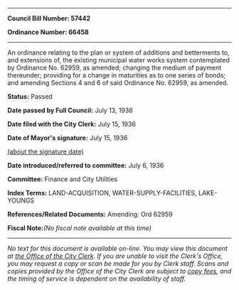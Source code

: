 

********

**Council Bill Number: 57442**
   
**Ordinance Number: 66458**
********

 An ordinance relating to the plan or system of additions and betterments to, and extensions of, the existing municipal water works system contemplated by Ordinance No. 62959, as amended; changing the medium of payment thereunder; providing for a change in maturities as to one series of bonds; and amending Sections 4 and 6 of said Ordinance No. 62959, as amended.

**Status:** Passed
   
**Date passed by Full Council:** July 13, 1936
   
**Date filed with the City Clerk:** July 15, 1936
   
**Date of Mayor's signature:** July 15, 1936
   
[(about the signature date)](/~public/approvaldate.htm)
   
   
   
**Date introduced/referred to committee:** July 6, 1936
   
**Committee:** Finance and City Utilities
   
   
**Index Terms:** LAND-ACQUISITION, WATER-SUPPLY-FACILITIES, LAKE-YOUNGS

**References/Related Documents:** Amending: Ord 62959

**Fiscal Note:**_(No fiscal note available at this time)_
********

_No text for this document is available on-line. You may view this document at [the Office of the City Clerk](http://www.seattle.gov/leg/clerk/contactUs.htm). If you are unable to visit the Clerk's Office, you may request a copy or scan be made for you by Clerk staff. Scans and copies provided by the Office of the City Clerk are subject to [copy fees](http://clerk.seattle.gov/~public/clerkfees.htm), and the timing of service is dependent on the availability of staff._

